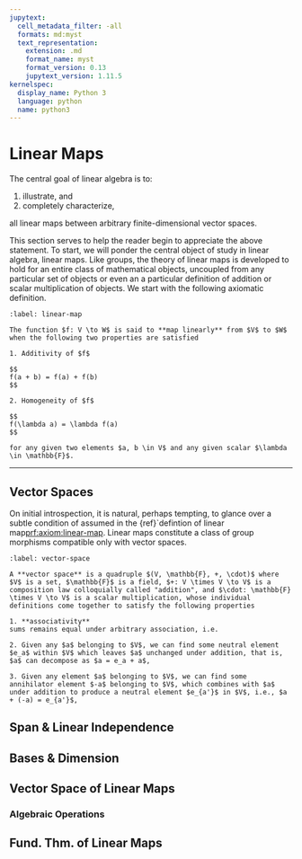 ```yaml
---
jupytext:
  cell_metadata_filter: -all
  formats: md:myst
  text_representation:
    extension: .md
    format_name: myst
    format_version: 0.13
    jupytext_version: 1.11.5
kernelspec:
  display_name: Python 3
  language: python
  name: python3
---
```


# Linear Maps

The central goal of linear algebra is to:

1. illustrate, and
2. completely characterize,

all linear maps between arbitrary finite-dimensional vector spaces.

This section serves to help the reader begin to appreciate the above statement. To start, we will ponder the central object of study in linear algebra, linear maps. Like groups, the theory of linear maps is developed to hold for an entire class of mathematical objects, uncoupled from any particular set of objects or even an a particular definition of addition or scalar multiplication of objects. We start with the following axiomatic definition.

```{prf:axiom} Linear Map
:label: linear-map

The function $f: V \to W$ is said to **map linearly** from $V$ to $W$ when the following two properties are satisfied

1. Additivity of $f$

$$
f(a + b) = f(a) + f(b)
$$

2. Homogeneity of $f$

$$
f(\lambda a) = \lambda f(a)
$$

for any given two elements $a, b \in V$ and any given scalar $\lambda \in \mathbb{F}$.
```

---

## Vector Spaces

On initial introspection, it is natural, perhaps tempting, to glance over a subtle condition of assumed in the {ref}`defintion of linear map<prf:axiom:linear-map>.  Linear maps constitute a class of group morphisms compatible only with vector spaces.

```{prf:axiom} Vector Space
:label: vector-space

A **vector space** is a quadruple $(V, \mathbb{F}, +, \cdot)$ where $V$ is a set, $\mathbb{F}$ is a field, $+: V \times V \to V$ is a composition law colloquially called "addition", and $\cdot: \mathbb{F} \times V \to V$ is a scalar multiplication, whose individual definitions come together to satisfy the following properties

1. **associativity**
sums remains equal under arbitrary association, i.e. 

2. Given any $a$ belonging to $V$, we can find some neutral element $e_a$ within $V$ which leaves $a$ unchanged under addition, that is, $a$ can decompose as $a = e_a + a$,

3. Given any element $a$ belonging to $V$, we can find some annihilator element $-a$ belonging to $V$, which combines with $a$ under addition to produce a neutral element $e_{a'}$ in $V$, i.e., $a + (-a) = e_{a'}$,
```

## Span & Linear Independence

## Bases & Dimension

## Vector Space of Linear Maps

### Algebraic Operations

## Fund. Thm. of Linear Maps
